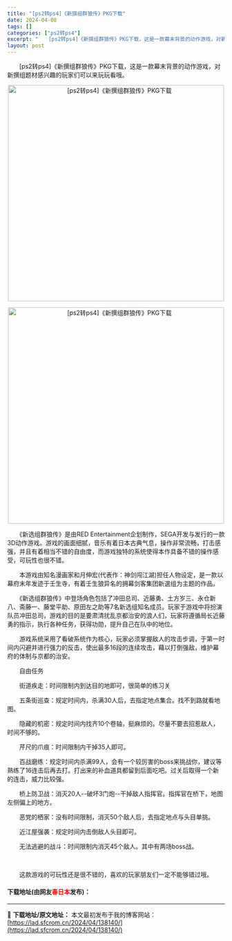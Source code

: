 ```yaml
---
title: "[ps2转ps4]《新撰组群狼传》PKG下载"
date: 2024-04-08
tags: []
categories: ["ps2转ps4"]
excerpt: "　　[ps2转ps4]《新撰组群狼传》PKG下载，这是一款幕末背景的动作游戏，对新撰组题材感兴趣的玩家们可以来玩玩看哦。 　　《新选组群狼传》是由RED Entertainment企划制作，SEGA开发与发行的一款3D动作游戏。游戏的画面细腻，音乐有着日本古典气息，操作非常流畅，打击感强，并且有着相&hellip;"
layout: post
---
```


 <p>　　[ps2转ps4]《新撰组群狼传》PKG下载，这是一款幕末背景的动作游戏，对新撰组题材感兴趣的玩家们可以来玩玩看哦。</p> <p align="center"><img align="" border="0" src="https://lad.sfcrom.cn/wp-content/uploads/2024/04/20240408_6613f6df33332.webp" width="500" alt="[ps2转ps4]《新撰组群狼传》PKG下载" /></p> <p align="center"><img align="" border="0" src="https://lad.sfcrom.cn/wp-content/uploads/2024/04/20240408_6613f6df90073.webp" width="500" alt="[ps2转ps4]《新撰组群狼传》PKG下载" /></p> <p>　　《新选组群狼传》是由RED Entertainment企划制作，SEGA开发与发行的一款3D动作游戏。游戏的画面细腻，音乐有着日本古典气息，操作非常流畅，打击感强，并且有着相当不错的自由度，而游戏独特的系统使得本作具备不错的操作感受，可玩性也很不错。</p> <p>　　本游戏由知名漫画家和月伸宏(代表作：神剑闯江湖)担任人物设定，是一款以幕府末年发迹于壬生寺，有着壬生狼异名的拥幕剑客集团新選组为主题的作品。</p> <p>　　《新选组群狼传》中登场角色包括了冲田总司、近藤勇、土方岁三、永仓新八、斋藤一、藤堂平助、原田左之助等7名新选组知名成员。玩家于游戏中将扮演队员冲田总司，游戏的目的是要肃清扰乱京都治安的浪人们，玩家将遵循局长近藤勇的指示，执行各种任务，获得功勋，提升自己在队中的地位。</p> <p>　　游戏系统采用了看破系统作为核心，玩家必须掌握敌人的攻击步调，于第一时间内闪避并进行强力的反击，使出最多16段的连续攻击，藉以打倒强敌，维护幕府的体制与京都的治安。</p> <p>　　自由任务</p> <p>　　街道疾走：时间限制内到达目的地即可，很简单的练习关</p> <p>　　五条街巡查：规定时间内，杀满30人后，去指定地点集合。找不到路就看地图。</p> <p>　　隐藏的机密：规定时间内找齐10个卷轴，挺麻烦的。尽量不要去招惹敌人，时间不够的。</p> <p>　　芹尺的爪痕：时间限制内干掉35人即可。</p> <p>　　百战磨练：规定时间内杀满99人，会有一个较厉害的boss来挑战你，建议等熟练了16连击后再去打。打出来的补血道具都留到后面吃吧。过关后取得一个新的连击，威力比较强。</p> <p>　　桥上防卫战：消灭20人--破坏3门炮--干掉敌人指挥官。指挥官在桥下，地图左侧偏上的地方。</p> <p>　　恶党的栖家：没有时间限制，消灭50个敌人后，去指定地点与头目单挑。</p> <p>　　近江屋强袭：规定时间内击倒敌人头目即可。</p> <p>　　无法逃避的战斗：时间限制内消灭45个敌人。其中有两场boss战。</p> <p>&nbsp;</p> <p>　　这款游戏的可玩性还是很不错的，喜欢的玩家朋友们一定不能够错过哦。</p> <p><h4>下载地址(由网友<font color="red">春日本</font>发布)：</h4></p> 

---
📖 **下载地址/原文地址：** 本文最初发布于我的博客网站：[https://lad.sfcrom.cn/2024/04/138140/](https://lad.sfcrom.cn/2024/04/138140/)
